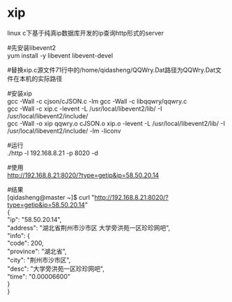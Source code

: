 # xip
linux c下基于纯真ip数据库开发的ip查询http形式的server


#先安装libevent2     
yum install -y libevent libevent-devel        


#替换xip.c源文件71行中的/home/qidasheng/QQWry.Dat路径为QQWry.Dat文件在本机的实际路径            


#安装xip      
gcc -Wall -c cjson/cJSON.c  -lm
gcc -Wall -c libqqwry/qqwry.c         
gcc -Wall -c xip.c   -levent -L /usr/local/libevent2/lib/ -I /usr/local/libevent2/include/          
gcc -Wall -o xip qqwry.o cJSON.o xip.o   -levent -L /usr/local/libevent2/lib/ -I /usr/local/libevent2/include/ -lm -liconv        


#运行            
./http -l 192.168.8.21 -p 8020 -d       


#使用     
http://192.168.8.21:8020/?type=getip&ip=58.50.20.14   


#结果    
[qidasheng@master ~]$ curl "http://192.168.8.21:8020/?type=getip&ip=58.50.20.14"                
{         
    "ip":	"58.50.20.14",        
    "address":	"湖北省荆州市沙市区  大学旁洪苑一区珍珍网吧",       
    "info":	{     
        "code":	200,       
        "province":	"湖北省",      
        "city":	"荆州市沙市区",       
        "desc":	"大学旁洪苑一区珍珍网吧",       
        "time":	"0.00006600"      
    }        
}     
    

